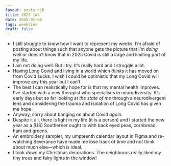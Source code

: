 ```yaml
---
layout: posts.njk
title: 2025 1wk
date: 2025-01-06
tags: weeklies
draft: false
---
```


- I still struggle to know how I want to represent my weeks. I’m afraid of posting about things such that anyone gets the picture that I’m _doing well_ or doesn’t know that in 2025 Covid is still a large and limiting part of my life.
- I am not doing well. But I try. It’s really hard and I struggle a lot. 
- Having Long Covid and living in a world which _thinks_ it has moved on from Covid sucks. I wish I could be optimistic that my Long Covid will improve any this year but I can’t. 
- The best I can realistically hope for is that my mental health improves. I’ve started with a new therapist who specialises in neurodiversity. It’s early days but so far looking at _the state of me_ through a neurodivergent lens and considering the trauma and isolation of Long Covid has given me hope.
- Anyway, sorry about banging on about Covid _again_.
- Despite it all, there is light in my life (it is a person) and I started the new year as a (US) Southerner ought to with back eyed peas, cornbread, ham and greens. 
- An embroidery sampler, my umpteenth calendar layout in Figma and re-watching Severance have made me lose track of time and not think about much else—which is ideal. 
- I took down my Christmas decorations. The neighbours really liked my tiny trees and fairy lights in the window! 